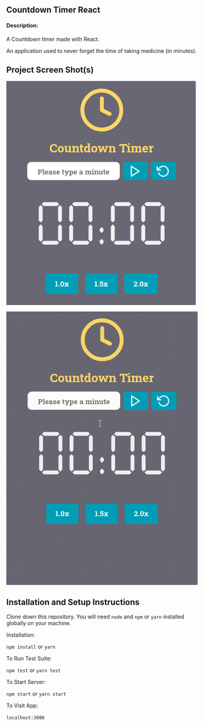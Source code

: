 ## Countdown Timer React

#### Description:

A Countdown timer made with React.

An application used to never forget the time of taking medicine (in minutes).

## Project Screen Shot(s)

![ Main Screen ](https://raw.githubusercontent.com/lucas-giraldelli/countdown-timer/master/src/assets/images/countdown_timer.png?token=ALLGIDAZBXU2ZF4ZI4QFDXC63BXNQ)

![ Usability ](https://raw.githubusercontent.com/lucas-giraldelli/countdown-timer/master/src/assets/images/countdown_timer.gif?token=ALLGIDCXE32O2WPECFHCM7263BXI4)

## Installation and Setup Instructions

Clone down this repository. You will need `node` and `npm` or `yarn` installed globally on your machine.

Installation:

`npm install`
or
`yarn`

To Run Test Suite:

`npm test`
or
`yarn test`

To Start Server:

`npm start`
or
`yarn start`

To Visit App:

`localhost:3000`
